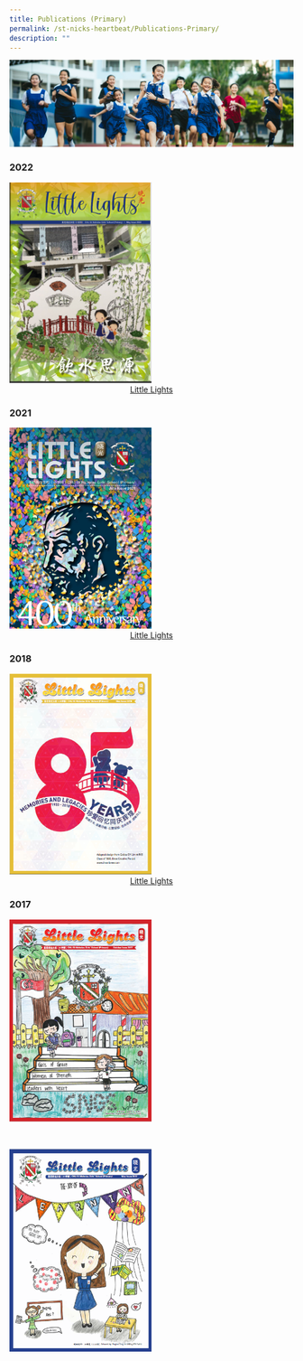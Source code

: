 ```yaml
---
title: Publications (Primary)
permalink: /st-nicks-heartbeat/Publications-Primary/
description: ""
---
```

![](/images/01%20Banner%20Photos/subpage%2002%20St%20Nicks%20Heartbeat.jpg)

### 2022

<img style="width: 50%;" src="/images/03%20St%20Nicks%20Heartbeat/our%20Little%20Lights.png" />

<br>

<div style="text-align:center">    
<a href="https://online.fliphtml5.com/nlnnu/fqdq/">Little Lights</a>
</div>

### 2021

<img style="width: 50%;" src="/images/03%20St%20Nicks%20Heartbeat/Littlelights%20July%202021_00001.jpeg" />

<br>

<div style="text-align:center">    
<a href="insert pdf link here">Little Lights</a>
</div>

### 2018

<img style="width: 50%;" src="/images/03%20St%20Nicks%20Heartbeat/Little%20Lights.png" />

<div style="text-align:center">    
<a href="insert pdf link here">Little Lights</a>
</div>

### 2017

<a href="insert pdf url link"><img style="width: 50%;" src="/images/03%20St%20Nicks%20Heartbeat/oct2017littlelights.png" /></a>

<br>

<a href="insert pdf url link"><img style="width: 50%;" src="/images/03%20St%20Nicks%20Heartbeat/may2017littlelights.png" /></a>